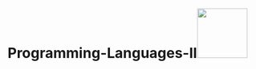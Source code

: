 # Programming-Languages-II<img src="https://media.giphy.com/media/aN9GqoR7OD3nq/giphy.gif" align="rigt" width="100" height="100">
